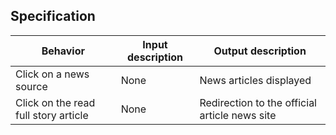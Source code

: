 ## Specification

| Behavior                             | Input description | Output description                            |
| ------------------------------------ | ----------------- | --------------------------------------------- |
| Click on a news source               | None              | News articles displayed                       |
| Click on the read full story article | None              | Redirection to the official article news site |
